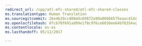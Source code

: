```yaml
---
redirect_url: /cpp/atl-mfc-shared/atl-mfc-shared-classes
ms.translationtype: Human Translation
ms.sourcegitcommit: 26e4b29cc488ddc69872a90a00d66575eaacd1dc
ms.openlocfilehash: 6fcb78f691ad99e1f8c9f6ce6030ee64bf8354ac
ms.contentlocale: es-es
ms.lasthandoff: 05/12/2017

---
```



